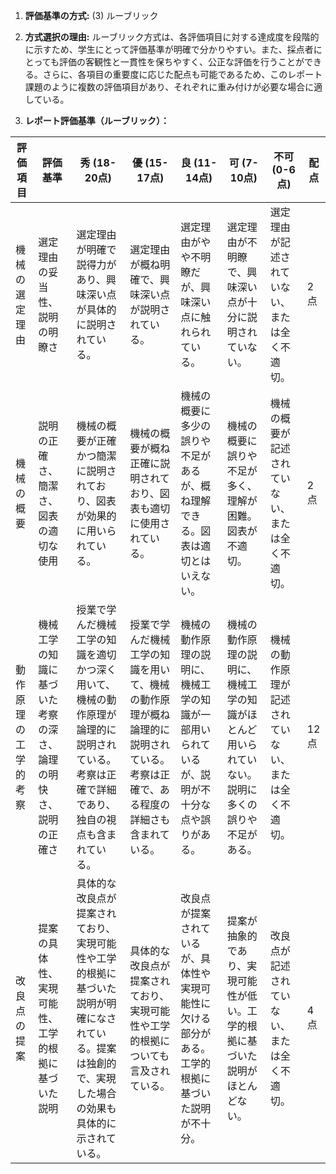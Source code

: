 1. **評価基準の方式:** (3) ルーブリック

2. **方式選択の理由:** ルーブリック方式は、各評価項目に対する達成度を段階的に示すため、学生にとって評価基準が明確で分かりやすい。また、採点者にとっても評価の客観性と一貫性を保ちやすく、公正な評価を行うことができる。さらに、各項目の重要度に応じた配点も可能であるため、このレポート課題のように複数の評価項目があり、それぞれに重み付けが必要な場合に適している。

3. **レポート評価基準（ルーブリック）：**

| 評価項目 | 評価基準 | 秀 (18-20点) | 優 (15-17点) | 良 (11-14点) | 可 (7-10点) | 不可 (0-6点) | 配点 |
|---|---|---|---|---|---|---|---|
| 機械の選定理由 | 選定理由の妥当性、説明の明瞭さ | 選定理由が明確で説得力があり、興味深い点が具体的に説明されている。 | 選定理由が概ね明確で、興味深い点が説明されている。 | 選定理由がやや不明瞭だが、興味深い点に触れられている。 | 選定理由が不明瞭で、興味深い点が十分に説明されていない。 | 選定理由が記述されていない、または全く不適切。 | 2点 |
| 機械の概要 | 説明の正確さ、簡潔さ、図表の適切な使用 | 機械の概要が正確かつ簡潔に説明されており、図表が効果的に用いられている。 | 機械の概要が概ね正確に説明されており、図表も適切に使用されている。 | 機械の概要に多少の誤りや不足があるが、概ね理解できる。図表は適切とはいえない。 | 機械の概要に誤りや不足が多く、理解が困難。図表が不適切。 | 機械の概要が記述されていない、または全く不適切。 | 2点 |
| 動作原理の工学的考察 | 機械工学の知識に基づいた考察の深さ、論理の明快さ、説明の正確さ | 授業で学んだ機械工学の知識を適切かつ深く用いて、機械の動作原理が論理的に説明されている。考察は正確で詳細であり、独自の視点も含まれている。 | 授業で学んだ機械工学の知識を用いて、機械の動作原理が概ね論理的に説明されている。考察は正確で、ある程度の詳細さも含まれている。 | 機械の動作原理の説明に、機械工学の知識が一部用いられているが、説明が不十分な点や誤りがある。 | 機械の動作原理の説明に、機械工学の知識がほとんど用いられていない。説明に多くの誤りや不足がある。 | 機械の動作原理が記述されていない、または全く不適切。 | 12点 |
| 改良点の提案 | 提案の具体性、実現可能性、工学的根拠に基づいた説明 | 具体的な改良点が提案されており、実現可能性や工学的根拠に基づいた説明が明確になされている。提案は独創的で、実現した場合の効果も具体的に示されている。 | 具体的な改良点が提案されており、実現可能性や工学的根拠についても言及されている。 | 改良点が提案されているが、具体性や実現可能性に欠ける部分がある。工学的根拠に基づいた説明が不十分。 | 提案が抽象的であり、実現可能性が低い。工学的根拠に基づいた説明がほとんどない。 | 改良点が記述されていない、または全く不適切。 | 4点 |
